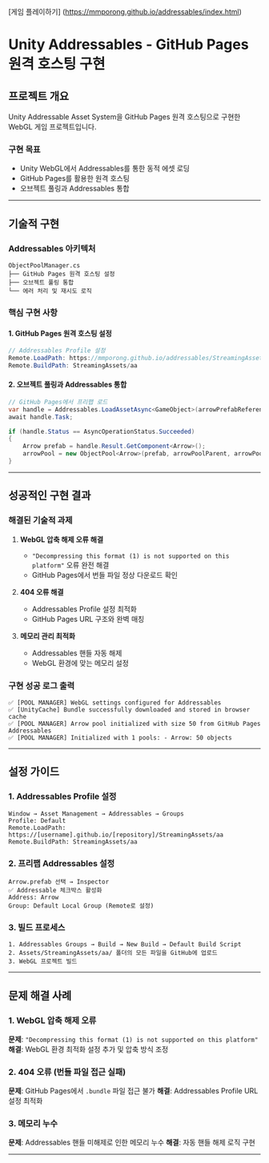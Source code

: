 [게임 플레이하기] (https://mmporong.github.io/addressables/index.html)

# Unity Addressables - GitHub Pages 원격 호스팅 구현

## 프로젝트 개요

Unity Addressable Asset System을 GitHub Pages 원격 호스팅으로 구현한 WebGL 게임 프로젝트입니다.

### 구현 목표
- Unity WebGL에서 Addressables를 통한 동적 에셋 로딩
- GitHub Pages를 활용한 원격 호스팅
- 오브젝트 풀링과 Addressables 통합
---

## 기술적 구현

### Addressables 아키텍처
```
ObjectPoolManager.cs
├── GitHub Pages 원격 호스팅 설정
├── 오브젝트 풀링 통합
└── 에러 처리 및 재시도 로직
```

### 핵심 구현 사항

#### 1. GitHub Pages 원격 호스팅 설정
```csharp
// Addressables Profile 설정
Remote.LoadPath: https://mmporong.github.io/addressables/StreamingAssets/aa
Remote.BuildPath: StreamingAssets/aa
```

#### 2. 오브젝트 풀링과 Addressables 통합
```csharp
// GitHub Pages에서 프리팹 로드
var handle = Addressables.LoadAssetAsync<GameObject>(arrowPrefabReference);
await handle.Task;

if (handle.Status == AsyncOperationStatus.Succeeded)
{
    Arrow prefab = handle.Result.GetComponent<Arrow>();
    arrowPool = new ObjectPool<Arrow>(prefab, arrowPoolParent, arrowPoolSize);
}
```

---

## 성공적인 구현 결과

### 해결된 기술적 과제

1. **WebGL 압축 해제 오류 해결**
   - `"Decompressing this format (1) is not supported on this platform"` 오류 완전 해결
   - GitHub Pages에서 번들 파일 정상 다운로드 확인

2. **404 오류 해결**
   - Addressables Profile 설정 최적화
   - GitHub Pages URL 구조와 완벽 매칭

3. **메모리 관리 최적화**
   - Addressables 핸들 자동 해제
   - WebGL 환경에 맞는 메모리 설정

### 구현 성공 로그 출력 
```
✅ [POOL MANAGER] WebGL settings configured for Addressables
✅ [UnityCache] Bundle successfully downloaded and stored in browser cache
✅ [POOL MANAGER] Arrow pool initialized with size 50 from GitHub Pages Addressables
✅ [POOL MANAGER] Initialized with 1 pools: - Arrow: 50 objects
```

---

## 설정 가이드

### 1. Addressables Profile 설정
```
Window → Asset Management → Addressables → Groups
Profile: Default
Remote.LoadPath: https://[username].github.io/[repository]/StreamingAssets/aa
Remote.BuildPath: StreamingAssets/aa
```

### 2. 프리팹 Addressables 설정
```
Arrow.prefab 선택 → Inspector
✅ Addressable 체크박스 활성화
Address: Arrow
Group: Default Local Group (Remote로 설정)
```

### 3. 빌드 프로세스
```
1. Addressables Groups → Build → New Build → Default Build Script
2. Assets/StreamingAssets/aa/ 폴더의 모든 파일을 GitHub에 업로드
3. WebGL 프로젝트 빌드
```

---

## 문제 해결 사례

### 1. WebGL 압축 해제 오류
**문제**: `"Decompressing this format (1) is not supported on this platform"`
**해결**: WebGL 환경 최적화 설정 추가 및 압축 방식 조정

### 2. 404 오류 (번들 파일 접근 실패)
**문제**: GitHub Pages에서 `.bundle` 파일 접근 불가
**해결**: Addressables Profile URL 설정 최적화

### 3. 메모리 누수
**문제**: Addressables 핸들 미해제로 인한 메모리 누수
**해결**: 자동 핸들 해제 로직 구현

---

